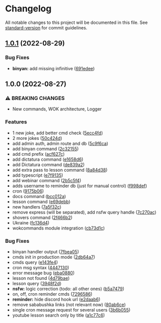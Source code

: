 # Changelog

All notable changes to this project will be documented in this file. See [standard-version](https://github.com/conventional-changelog/standard-version) for commit guidelines.

## [1.0.1](https://github.com/thesiv95/sababushka-discord-bot/compare/v1.0.0...v1.0.1) (2022-08-29)


### Bug Fixes

* **binyan:** add missing infinitive ([691edee](https://github.com/thesiv95/sababushka-discord-bot/commit/691edee4658461bcde69c4209b105c4a1f6c35e5))

## 1.0.0 (2022-08-27)


### ⚠ BREAKING CHANGES

* New commands, WOK architecture, Logger

### Features

* 1 new joke, add better cmd check ([5ecc4fd](https://github.com/thesiv95/sababushka-discord-bot/commit/5ecc4fd5a7d34159b09ef303ef612d23be831e72))
* 2 more jokes ([50c424d](https://github.com/thesiv95/sababushka-discord-bot/commit/50c424d43cb55e0a560bfded66e837512f35d9c0))
* add admin auth, admin route and db ([5c9f6ca](https://github.com/thesiv95/sababushka-discord-bot/commit/5c9f6ca1cf097ad89c72f34a32cd68c8f3199916))
* add binyan command ([2c32155](https://github.com/thesiv95/sababushka-discord-bot/commit/2c32155f732268a297380d9856041311a42e9b47))
* add cmd prefix ([acf627c](https://github.com/thesiv95/sababushka-discord-bot/commit/acf627c3baa92550c2ba5b543c16ee1d6c543b7a))
* add dictatura command ([e1658d6](https://github.com/thesiv95/sababushka-discord-bot/commit/e1658d6ce4d003e1e14e44ae1dd1927b525f190b))
* add Dictatura command ([de839a2](https://github.com/thesiv95/sababushka-discord-bot/commit/de839a26b32591e486c9e5b6c2588ddbc54ca968))
* add extra pass to lesson command ([8a84d38](https://github.com/thesiv95/sababushka-discord-bot/commit/8a84d38bf23af93f2ae89e87f0c8c136bffdeba7))
* add typescript ([e7f9135](https://github.com/thesiv95/sababushka-discord-bot/commit/e7f91356648483adbcafb1e7e92bc3bf1a242ce3))
* add webinar command ([2b5c5f4](https://github.com/thesiv95/sababushka-discord-bot/commit/2b5c5f4e469b4e6239ee4d40b30d7feb8ef5dad6))
* adds username to reminder db (just for manual control) ([f998def](https://github.com/thesiv95/sababushka-discord-bot/commit/f998def35ce20c4eac1ef6d0235e1a7d931f089d))
* cron ([9175b06](https://github.com/thesiv95/sababushka-discord-bot/commit/9175b06a6a3fdc1fc97541126822fce13219211c))
* docs command ([bcc012a](https://github.com/thesiv95/sababushka-discord-bot/commit/bcc012a7b71d125176633ce6abdc180e937bad77))
* lesson command ([e69debb](https://github.com/thesiv95/sababushka-discord-bot/commit/e69debb1ca45c3afad7ce73ca4ef3eda8cdad204))
* new handlers ([7a5f32c](https://github.com/thesiv95/sababushka-discord-bot/commit/7a5f32cb71eaa0580be2eaeb34fa78f7395080f6))
* remove express (will be separated), add nsfw query handle ([7c270ac](https://github.com/thesiv95/sababushka-discord-bot/commit/7c270ac37fdba82387068cec63ce149d61484d84))
* shovers command ([2f466b2](https://github.com/thesiv95/sababushka-discord-bot/commit/2f466b212f304a627320c6fe408405ce56060743))
* Ukraine ([fc136d4](https://github.com/thesiv95/sababushka-discord-bot/commit/fc136d469ffa2309727a991061a6a3151b1de65a))
* wokcommands module integration ([cb73d1c](https://github.com/thesiv95/sababushka-discord-bot/commit/cb73d1c097edb90e8544ef555975618c9b7a57be))


### Bug Fixes

* binyan handler output ([7fbea05](https://github.com/thesiv95/sababushka-discord-bot/commit/7fbea050de687d63475c02b892c94d360a8d5d13))
* cmds init in production mode ([2db64a7](https://github.com/thesiv95/sababushka-discord-bot/commit/2db64a727b357929202b847bc2a9e33d081c8050))
* cmds query ([e143fe4](https://github.com/thesiv95/sababushka-discord-bot/commit/e143fe4afe5062199e8763d58f3232cd5a2dfec2))
* cron msg syntax ([4447130](https://github.com/thesiv95/sababushka-discord-bot/commit/4447130b5a2bbf6a8ce2590ced8bc066440aaa07))
* error message bug ([eba0880](https://github.com/thesiv95/sababushka-discord-bot/commit/eba0880f4293e8dbfb4d025e14c0b7de0b78aa5d))
* lesson not found ([4d79bae](https://github.com/thesiv95/sababushka-discord-bot/commit/4d79baec6289d7a02af83a713dcad94b4cff1bc6))
* lesson query ([3948f2d](https://github.com/thesiv95/sababushka-discord-bot/commit/3948f2d5c16a5fcbc1bf1d60dbd515506d5d1027))
* **nsfw:** logic correction (todo: all other ones) ([b5a7479](https://github.com/thesiv95/sababushka-discord-bot/commit/b5a747997dc17b2bf2dc13be2e2f35d65a362df4))
* on, off, cron reminder cmds ([7296586](https://github.com/thesiv95/sababushka-discord-bot/commit/7296586dff14e384b92df5a1936deb9fe0263624))
* **reminder:** hide discord hook url ([e2daab6](https://github.com/thesiv95/sababushka-discord-bot/commit/e2daab66f370dbaddde604f15cc213921525eafd))
* remove sababushka links (not relevant now) ([80ab6ce](https://github.com/thesiv95/sababushka-discord-bot/commit/80ab6cec5d086d2c8dab48d5d0d5576434cbb22f))
* single cron message request for several users ([3b6b055](https://github.com/thesiv95/sababushka-discord-bot/commit/3b6b055ca9220a3ce734d5ac62bde49d389cf83b))
* youtube lesson search only by title ([a1c77c6](https://github.com/thesiv95/sababushka-discord-bot/commit/a1c77c651ff752afc2cd87a8bad7dcaae25a9364))
